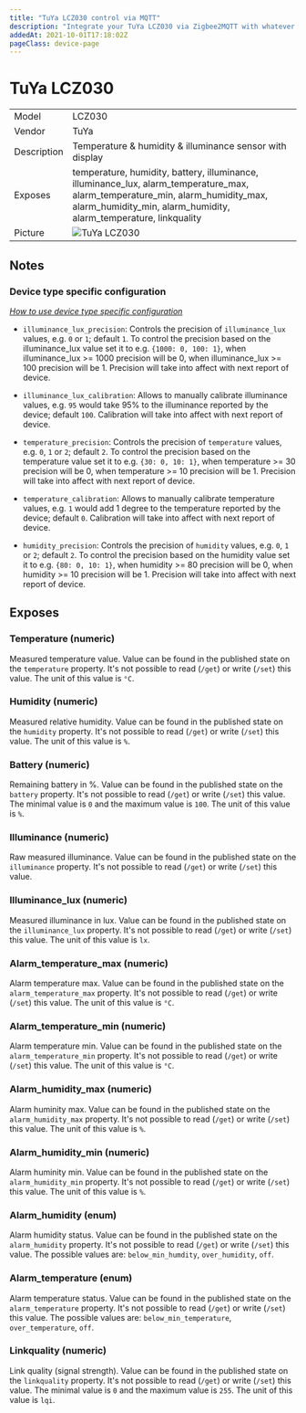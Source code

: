 ```yaml
---
title: "TuYa LCZ030 control via MQTT"
description: "Integrate your TuYa LCZ030 via Zigbee2MQTT with whatever smart home infrastructure you are using without the vendors bridge or gateway."
addedAt: 2021-10-01T17:18:02Z
pageClass: device-page
---
```


<!-- !!!! -->
<!-- ATTENTION: This file is auto-generated through docgen! -->
<!-- You can only edit the "## Notes"-Section till next h1 (#) or h2 heading (##). -->
<!-- Do NOT use h1 or h2 heading within "## Notes"-Section. -->
<!-- !!!! -->

# TuYa LCZ030

|     |     |
|-----|-----|
| Model | LCZ030  |
| Vendor  | TuYa  |
| Description | Temperature & humidity & illuminance sensor with display |
| Exposes | temperature, humidity, battery, illuminance, illuminance_lux, alarm_temperature_max, alarm_temperature_min, alarm_humidity_max, alarm_humidity_min, alarm_humidity, alarm_temperature, linkquality |
| Picture | ![TuYa LCZ030](https://psi-4ward.github.io/zigbee2mqtt.io/images/devices/LCZ030.jpg) |


<!-- Notes BEGIN: You can edit here. Add "## Notes" headline if not already present. -->
## Notes

### Device type specific configuration
*[How to use device type specific configuration](../guide/configuration/devices-groups.md#specific-device-options)*

* `illuminance_lux_precision`: Controls the precision of `illuminance_lux` values, e.g. `0` or `1`; default `1`.
To control the precision based on the illuminance_lux value set it to e.g. `{1000: 0, 100: 1}`,
when illuminance_lux >= 1000 precision will be 0, when illuminance_lux >= 100 precision will be 1. Precision will take into affect with next report of device.


* `illuminance_lux_calibration`: Allows to manually calibrate illuminance values,
e.g. `95` would take 95% to the illuminance reported by the device; default `100`. Calibration will take into affect with next report of device.


* `temperature_precision`: Controls the precision of `temperature` values,
e.g. `0`, `1` or `2`; default `2`.
To control the precision based on the temperature value set it to e.g. `{30: 0, 10: 1}`,
when temperature >= 30 precision will be 0, when temperature >= 10 precision will be 1. Precision will take into affect with next report of device.
* `temperature_calibration`: Allows to manually calibrate temperature values,
e.g. `1` would add 1 degree to the temperature reported by the device; default `0`. Calibration will take into affect with next report of device.


* `humidity_precision`: Controls the precision of `humidity` values, e.g. `0`, `1` or `2`; default `2`.
To control the precision based on the humidity value set it to e.g. `{80: 0, 10: 1}`,
when humidity >= 80 precision will be 0, when humidity >= 10 precision will be 1. Precision will take into affect with next report of device.

<!-- Notes END: Do not edit below this line -->


## Exposes

### Temperature (numeric)
Measured temperature value.
Value can be found in the published state on the `temperature` property.
It's not possible to read (`/get`) or write (`/set`) this value.
The unit of this value is `°C`.

### Humidity (numeric)
Measured relative humidity.
Value can be found in the published state on the `humidity` property.
It's not possible to read (`/get`) or write (`/set`) this value.
The unit of this value is `%`.

### Battery (numeric)
Remaining battery in %.
Value can be found in the published state on the `battery` property.
It's not possible to read (`/get`) or write (`/set`) this value.
The minimal value is `0` and the maximum value is `100`.
The unit of this value is `%`.

### Illuminance (numeric)
Raw measured illuminance.
Value can be found in the published state on the `illuminance` property.
It's not possible to read (`/get`) or write (`/set`) this value.

### Illuminance_lux (numeric)
Measured illuminance in lux.
Value can be found in the published state on the `illuminance_lux` property.
It's not possible to read (`/get`) or write (`/set`) this value.
The unit of this value is `lx`.

### Alarm_temperature_max (numeric)
Alarm temperature max.
Value can be found in the published state on the `alarm_temperature_max` property.
It's not possible to read (`/get`) or write (`/set`) this value.
The unit of this value is `°C`.

### Alarm_temperature_min (numeric)
Alarm temperature min.
Value can be found in the published state on the `alarm_temperature_min` property.
It's not possible to read (`/get`) or write (`/set`) this value.
The unit of this value is `°C`.

### Alarm_humidity_max (numeric)
Alarm huminity max.
Value can be found in the published state on the `alarm_humidity_max` property.
It's not possible to read (`/get`) or write (`/set`) this value.
The unit of this value is `%`.

### Alarm_humidity_min (numeric)
Alarm huminity min.
Value can be found in the published state on the `alarm_humidity_min` property.
It's not possible to read (`/get`) or write (`/set`) this value.
The unit of this value is `%`.

### Alarm_humidity (enum)
Alarm humidity status.
Value can be found in the published state on the `alarm_humidity` property.
It's not possible to read (`/get`) or write (`/set`) this value.
The possible values are: `below_min_humdity`, `over_humidity`, `off`.

### Alarm_temperature (enum)
Alarm temperature status.
Value can be found in the published state on the `alarm_temperature` property.
It's not possible to read (`/get`) or write (`/set`) this value.
The possible values are: `below_min_temperature`, `over_temperature`, `off`.

### Linkquality (numeric)
Link quality (signal strength).
Value can be found in the published state on the `linkquality` property.
It's not possible to read (`/get`) or write (`/set`) this value.
The minimal value is `0` and the maximum value is `255`.
The unit of this value is `lqi`.

